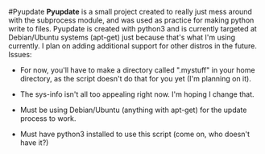 #Pyupdate
**Pyupdate** is a small project created to really just mess around with the subprocess module, and was used as practice for making python write to files. Pyupdate is created with python3 and is currently targeted at Debian/Ubuntu systems (apt-get) just because that's what I'm using currently. I plan on adding additional support for other distros in the future. Issues:
* For now, you'll have to make a directory called ".mystuff" in your home directory, as the script doesn't do that for you yet (I'm planning on it).

* The sys-info isn't all too appealing right now. I'm hoping I change that.

* Must be using Debian/Ubuntu (anything with apt-get) for the update process to work.

* Must have python3 installed to use this script (come on, who doesn't have it?)
